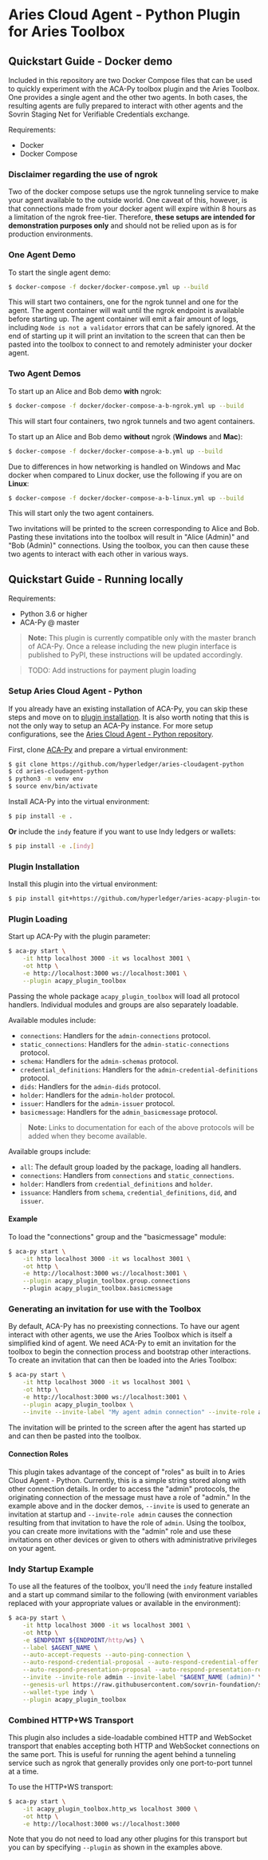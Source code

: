 Aries Cloud Agent - Python Plugin for Aries Toolbox
===================================================

Quickstart Guide - Docker demo
------------------------------

Included in this repository are two Docker Compose files that can be used to
quickly experiment with the ACA-Py toolbox plugin and the Aries Toolbox. One
provides a single agent and the other two agents. In both cases, the resulting
agents are fully prepared to interact with other agents and the Sovrin Staging
Net for Verifiable Credentials exchange.

Requirements:
- Docker
- Docker Compose

### Disclaimer regarding the use of ngrok
Two of the docker compose setups use the ngrok tunneling service to make your
agent available to the outside world. One caveat of this, however, is that
connections made from your docker agent will expire within 8 hours as a
limitation of the ngrok free-tier. Therefore, **these setups are intended for
demonstration purposes only** and should not be relied upon as is for production
environments.

### One Agent Demo
To start the single agent demo:

```sh
$ docker-compose -f docker/docker-compose.yml up --build
```

This will start two containers, one for the ngrok tunnel and one for the agent.
The agent container will wait until the ngrok endpoint is available before
starting up. The agent container will emit a fair amount of logs, including
`Node is not a validator` errors that can be safely ignored. At the end
of starting up it will print an invitation to the screen that can then be pasted
into the toolbox to connect to and remotely administer your docker agent.

### Two Agent Demos
To start up an Alice and Bob demo **with** ngrok:

```sh
$ docker-compose -f docker/docker-compose-a-b-ngrok.yml up --build
```
This will start four containers, two ngrok tunnels and two agent containers.

To start up an Alice and Bob demo **without** ngrok (**Windows** and **Mac**):

```sh
$ docker-compose -f docker/docker-compose-a-b.yml up --build
```

Due to differences in how networking is handled on Windows and Mac docker when
compared to Linux docker, use the following if you are on **Linux**:

```sh
$ docker-compose -f docker/docker-compose-a-b-linux.yml up --build
```

This will start only the two agent containers.

Two invitations will be printed to the screen corresponding to Alice and Bob.
Pasting these invitations into the toolbox will result in "Alice (Admin)" and
"Bob (Admin)" connections. Using the toolbox, you can then cause these two
agents to interact with each other in various ways.


Quickstart Guide - Running locally
----------------------------------

Requirements:
- Python 3.6 or higher
- ACA-Py @ master

> **Note:** This plugin is currently compatible only with the master branch of
> ACA-Py. Once a release including the new plugin interface is published to
> PyPI, these instructions will be updated accordingly.

> TODO: Add instructions for payment plugin loading

### Setup Aries Cloud Agent - Python

If you already have an existing installation of ACA-Py, you can skip these steps
and move on to [plugin installation](#plugin-installation). It is also worth
noting that this is not the only way to setup an ACA-Py instance. For more setup
configurations, see the [Aries Cloud Agent - Python
repository](https://github.com/hyperledger/aries-cloudagent-python).

First, clone
[ACA-Py](https://github.com/hyperledger/aries-cloudagent-python) and prepare a
virtual environment:
```sh
$ git clone https://github.com/hyperledger/aries-cloudagent-python
$ cd aries-cloudagent-python
$ python3 -m venv env
$ source env/bin/activate
```

Install ACA-Py into the virtual environment:
```sh
$ pip install -e .
```
**Or** include the `indy` feature if you want to use Indy ledgers or wallets:
```sh
$ pip install -e .[indy]
```

### Plugin Installation

Install this plugin into the virtual environment:
```sh
$ pip install git+https://github.com/hyperledger/aries-acapy-plugin-toolbox.git@master#egg=acapy-plugin-toolbox
```

### Plugin Loading
Start up ACA-Py with the plugin parameter:
```sh
$ aca-py start \
    -it http localhost 3000 -it ws localhost 3001 \
    -ot http \
    -e http://localhost:3000 ws://localhost:3001 \
    --plugin acapy_plugin_toolbox
```

Passing the whole package `acapy_plugin_toolbox` will load all protocol
handlers. Individual modules and groups are also separately loadable.

Available modules include:
- `connections`: Handlers for the `admin-connections` protocol.
- `static_connections`: Handlers for the `admin-static-connections` protocol.
- `schema`: Handlers for the `admin-schemas` protocol.
- `credential_definitions`: Handlers for the `admin-credential-definitions`
  protocol.
- `dids`: Handlers for the `admin-dids` protocol.
- `holder`: Handlers for the `admin-holder` protocol.
- `issuer`: Handlers for the `admin-issuer` protocol.
- `basicmessage`: Handlers for the `admin_basicmessage` protocol.

> **Note:** Links to documentation for each of the above protocols will be added
> when they become available.

Available groups include:
- `all`: The default group loaded by the package, loading all handlers.
- `connections`: Handlers from `connections` and `static_connections`.
- `holder`: Handlers from `credential_definitions` and `holder`.
- `issuance`: Handlers from  `schema`, `credential_definitions`, `did`, and
  `issuer`.

#### Example
To load the "connections" group and the "basicmessage" module:
```sh
$ aca-py start \
    -it http localhost 3000 -it ws localhost 3001 \
    -ot http \
    -e http://localhost:3000 ws://localhost:3001 \
    --plugin acapy_plugin_toolbox.group.connections
    --plugin acapy_plugin_toolbox.basicmessage
```

### Generating an invitation for use with the Toolbox
By default, ACA-Py has no preexisting connections. To have our agent interact
with other agents, we use the Aries Toolbox which is itself a simplified kind of
agent. We need ACA-Py to emit an invitation for the toolbox to begin the
connection process and bootstrap other interactions. To create an invitation that
can then be loaded into the Aries Toolbox:

```sh
$ aca-py start \
    -it http localhost 3000 -it ws localhost 3001 \
    -ot http \
    -e http://localhost:3000 ws://localhost:3001 \
    --plugin acapy_plugin_toolbox \
    --invite --invite-label "My agent admin connection" --invite-role admin
```

The invitation will be printed to the screen after the agent has started up and
can then be pasted into the toolbox.

#### Connection Roles

This plugin takes advantage of the concept of "roles" as built in to Aries Cloud
Agent - Python. Currently, this is a simple string stored along with other
connection details. In order to access the "admin" protocols, the originating
connection of the message must have a role of "admin." In the example above and
in the docker demos, `--invite` is used to generate an invitation at startup and
`--invite-role admin` causes the connection resulting from that invitation to
have the role of `admin`. Using the toolbox, you can create more invitations
with the "admin" role and use these invitations on other devices or given to
others with administrative privileges on your agent.

### Indy Startup Example
To use all the features of the toolbox, you'll need the `indy` feature installed
and a start up command similar to the following (with environment variables
replaced with your appropriate values or available in the environment):
```sh
$ aca-py start \
    -it http localhost 3000 -it ws localhost 3001 \
    -ot http \
    -e $ENDPOINT ${ENDPOINT/http/ws} \
    --label $AGENT_NAME \
    --auto-accept-requests --auto-ping-connection \
    --auto-respond-credential-proposal --auto-respond-credential-offer --auto-respond-credential-request --auto-store-credential \
    --auto-respond-presentation-proposal --auto-respond-presentation-request --auto-verify-presentation \
    --invite --invite-role admin --invite-label "$AGENT_NAME (admin)" \
    --genesis-url https://raw.githubusercontent.com/sovrin-foundation/sovrin/master/sovrin/pool_transactions_sandbox_genesis \
    --wallet-type indy \
    --plugin acapy_plugin_toolbox
```

### Combined HTTP+WS Transport
This plugin also includes a side-loadable combined HTTP and WebSocket transport
that enables accepting both HTTP and WebSocket connections on the same port.
This is useful for running the agent behind a tunneling service such as ngrok
that generally provides only one port-to-port tunnel at a time.

To use the HTTP+WS transport:
```sh
$ aca-py start \
    -it acapy_plugin_toolbox.http_ws localhost 3000 \
    -ot http \
    -e http://localhost:3000 ws://localhost:3000
```

Note that you do not need to load any other plugins for this transport but you
can by specifying `--plugin` as shown in the examples above.
